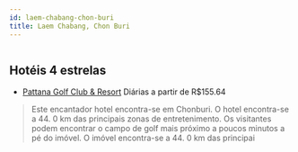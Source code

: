 ```yaml
---
id: laem-chabang-chon-buri
title: Laem Chabang, Chon Buri
---
```


<center><img src="http://photos.hotelbeds.com/giata/33/330761/330761a_hb_a_001.jpg" alt="" /></center>


## Hotéis 4 estrelas

-    [Pattana Golf Club & Resort](https://www.hurb.com/hoteis/laem-chabang/pattana-golf-club-resort-JNP-JP762504?cmp=18055) Diárias a partir de R$155.64
   > Este encantador hotel encontra-se em Chonburi. O hotel encontra-se a 44. 0 km das principais zonas de entretenimento. Os visitantes podem encontrar o campo de golf mais próximo a poucos minutos a pé do imóvel. O imóvel encontra-se a 44. 0 km das principai
